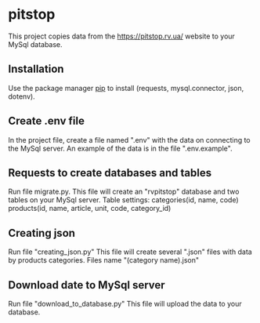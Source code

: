 # pitstop
This project copies data from the https://pitstop.rv.ua/ website to your MySql database.

## Installation
Use the package manager [pip](https://pip.pypa.io/en/stable/) to install (requests, mysql.connector, json, dotenv).

## Сreate .env file
In the project file, create a file named ".env" with the data on connecting to the MySql server.
An example of the data is in the file ".env.example".

## Requests to create databases and tables
Run file migrate.py.
This file will create an "rvpitstop" database and two tables on your MySql server.
Table settings:
    categories(id, name, code)
    products(id, name, article,	unit, code, category_id)

## Creating json
Run file "creating_json.py"
This file will create several ".json" files with data by products categories.
Files name "(category name).json"

## Download date to MySql server
Run file "download_to_database.py"
This file will upload the data to your database.
